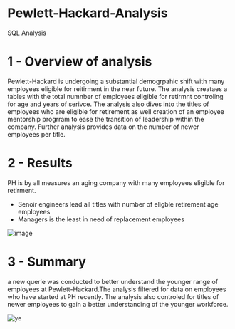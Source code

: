 # Pewlett-Hackard-Analysis
SQL Analysis


# 1 - Overview of analysis

Pewlett-Hackard is undergoing a substantial demogrpahic shift with many employees eligible for reitirment in the near future. 
The analysis creataes a tables with the total numnber of employees eligible for retirmnt controling for age and years of serivce. 
The analysis also dives into the titles of employees who are eligible for retirement as well creation of an employee mentorship 
progrram to ease the transition of leadership within the company. Further analysis provides data on the number of newer employees 
per title. 

# 2 - Results
PH is by all measures an aging company with many employees eligible for retirment. 
* Senoir engineers lead all titles with number of eligble retirement age employees
* Managers is the least in need of replacement employees

![image](https://user-images.githubusercontent.com/111164518/193908255-13184260-1282-43c7-88bf-7c130f01cb50.png)


# 3 - Summary
a new querie was conducted to better understand the younger range of employees at Pewlett-Hackard.The analysis filtered for data on employees
who have started at PH recently. The analysis also controled for titles of newer employees to gain a better understanding 
of the younger workforce. 

![ye](https://user-images.githubusercontent.com/111164518/193906784-cc036796-f8f0-4ba7-b0b3-e4d1e68a25b9.PNG)
